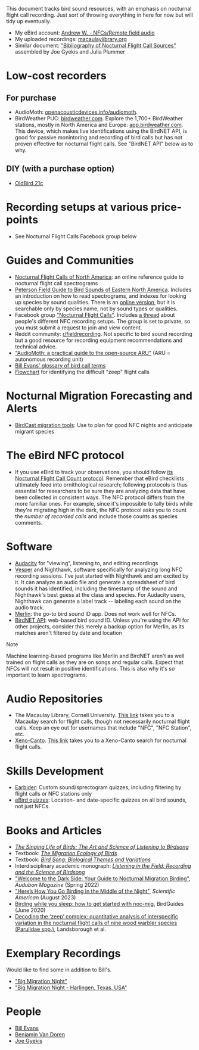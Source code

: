 This document tracks bird sound resources, with an emphasis on nocturnal flight call recording. Just sort of throwing everything in here for now but will tidy up eventually.

* My eBird account: [Andrew W. - NFCs/Remote field audio](https://ebird.org/profile/NjIxMzM1Nw/world)
* My uploaded recordings: [macaulaylibrary.org](https://search.macaulaylibrary.org/catalog?userId=USER6213357)
* Similar document: ["Bibliography of Nocturnal Flight Call Sources"](https://docs.google.com/document/d/1YaKaqGodIJnhLMBfQTJAxRnk9Cb4qoE4H1syjpL1Otg/edit?fbclid=IwY2xjawFa6aZleHRuA2FlbQIxMAABHbxYmn7XsiKwD7ot-3ie1P-bniEka6qCcxwdQRuaiORQHy7j4bTmYfiAmA_aem_-5hW-eN4yluYl_Hctfh3hw) assembled by Joe Gyekis and Julia Plummer

# Low-cost recorders
## For purchase
* AudioMoth: [openacousticdevices.info/audiomoth](https://openacousticdevices.info/audiomoth).
* BirdWeather PUC: [birdweather.com](https://birdweather.com). Explore the 1,700+ BirdWeather stations, mostly in North America and Europe: [app.birdweather.com](https://app.birdweather.com). This device, which makes live identifications using the BirdNET API, is good for passive monintoring and recording of bird calls but has not proven effective for nocturnal flight calls. See "BirdNET API" below as to why.
## DIY (with a purchase option)
* [OldBird 21c](http://oldbird.org)
# Recording setups at various price-points
* See Nocturnal Flight Calls Facebook group below

# Guides and Communities
* [Nocturnal Flight Calls of North America](https://nocturnalflightcalls.com/): an online reference guide to nocturnal flight call spectrograms
* [Peterson Field Guide to Bird Sounds of Eastern North America](https://harpercollins.com/products/peterson-field-guide-to-bird-sounds-of-eastern-north-america-nathan-pieplow). Includes an introduction on how to read spectrograms, and indexes for looking up species by sound qualities. There is an [online version](https://academy.allaboutbirds.org/peterson-field-guide-to-bird-sounds), but it is searchable only by species name, not by sound types or qualities.
* Facebook group ["Nocturnal Flight Calls"](https://www.facebook.com/groups/NocturnalFlightCalls/). Includes [a thread](https://www.facebook.com/groups/NocturnalFlightCalls/posts/10165508057595436/) about people's different NFC recording setups. The group is set to private, so you must submit a request to join and view content.
* Reddit community: [r/fieldrecording](https://www.reddit.com/r/fieldrecording/). Not specific to bird sound recording but a good resource for recording equipment recommendations and technical advice.
* ["AudioMoth: a practical guide to the open-source ARU"](https://github.com/rhine3/audiomoth-guide/blob/master/guide.md) (ARU = autonomous recording unit)
* [Bill Evans' glossary of bird call terms](http://oldbird.org/pubs/fcmb/pages/glossary.htm)
* [Flowchart](https://github.com/AndrewW-NFC/Bird-Audio-Resources/blob/main/Zeep%20flowchart%20-%20Landborough%20page%2012.jpg) for identifying the difficult "zeep" flight calls

# Nocturnal Migration Forecasting and Alerts
* [BirdCast migration tools](https://birdcast.info/migration-tools): Use to plan for good NFC nights and anticipate migrant species

# The eBird NFC protocol
* If you use eBird to track your observations, you should follow [its Nocturnal Flight Call Count protocol](https://support.ebird.org/en/support/solutions/articles/48000950859-guide-to-ebird-protocols#anchorNFC). Remember that eBird checklists ultimately feed into ornithological research; following protocols is thus essential for researchers to be sure they are analyzing data that have been collected in consistent ways. The NFC protocol differs from the more familiar ones. For example, since it's impossible to tally birds while they're migrating high in the dark, the NFC protocol asks you to count the _number of recorded calls_ and include those counts as species comments. 

# Software
* [Audacity](https://audacityteam.org) for "viewing", listening to, and editing recordings
* [Vesper](https://github.com/RichardLitt/nfc-resources) and Nighthawk, software specifically for analyzing long NFC recording sessions. I've just started with Nighthawk and am excited by it. It can analyze an audio file and generate a spreadsheet of bird sounds it has identified, including the timestamp of the sound and Nighthawk's best guess at the class and species. For Audacity users, Nighthawk can generate a label track -- labeling each sound on the audio track.
* [Merlin](https://merlin.allaboutbirds.org/): the go-to bird sound ID app. Does not work well for NFCs.
* [BirdNET API](https://birdnet.cornell.edu/api/): web-based bird sound ID. Unless you're using the API for other projects, consider this merely a backup option for Merlin, as its matches aren't filtered by date and location

> [!NOTE]
> Machine learning-based programs like Merlin and BirdNET aren't as well trained on flight calls as they are on songs and regular calls. Expect that NFCs will not result in positive identifications. This is also why it's so important to learn spectrograms.

# Audio Repositories
* The Macaulay Library, Cornell University. [This link](https://search.macaulaylibrary.org/catalog?mediaType=audio&tag=flight_call) takes you to a Macaulay search for flight calls, though not necessarily nocturnal flight calls. Keep an eye out for usernames that include "NFC", "NFC Station", etc.
* [Xeno-Canto](https://xeno-canto.org). [This link](https://xeno-canto.org/explore?query=type:%22nocturnal%20flight%20call%22) takes you to a Xeno-Canto search for nocturnal flight calls.

# Skills Development
* [Earbider](https://earbirder.com): Custom sound/sprectogram quizzes, including filtering by flight calls or NFC stations only
* [eBird quizzes](https://ebird.org/quiz): Location- and date-specific quizzes on all bird sounds, not just NFCs.

# Books and Articles
* [_The Singing Life of Birds: The Art and Science of Listening to Birdsong_](https://www.goodreads.com/book/show/6263.The_Singing_Life_of_Birds)
* Textbook: [_The Migration Ecology of Birds_](https://www.goodreads.com/book/show/2138419.The_Migration_Ecology_of_Birds)
* Textbook: [_Bird Song: Biological Themes and Variations_](https://www.goodreads.com/book/show/4579255-bird-song)
* Interdisciplinary academic monograph: [_Listening in the Field: Recording and the Science of Birdsong_](https://www.goodreads.com/book/show/36722601-listening-in-the-field)
* ["Welcome to the Dark Side: Your Guide to Nocturnal Migration Birding"](https://www.audubon.org/magazine/spring-2022/welcome-dark-side-your-guide-nocturnal-migration), _Audubon Magazine_ (Spring 2022)
* ["Here’s How You Go Birding in the Middle of the Night"](https://www.scientificamerican.com/podcast/episode/heres-how-you-go-birding-in-the-middle-of-the-night1/), _Scientific American_ (August 2023)
* [Birding while you sleep: how to get started with noc-mig](https://www.birdguides.com/articles/general-birding/birding-while-you-sleep-how-to-get-started-with-noc-mig/), BirdGuides (June 2020)
* [Decoding the ‘zeep’ complex: quantitative analysis of interspecific variation in the nocturnal flight calls of nine wood warbler species (Parulidae spp.)](https://github.com/AndrewW-NFC/Bird-Audio-Resources/blob/main/Landsborough%20-%20Decoding%20the%20%E2%80%98zeep%E2%80%99%20complex.pdf), Landsborough et al.

# Exemplary Recordings
Would like to find some in addition to Bill's.
* ["Big Migration Night"](https://soundcloud.com/user-830174402/big-migration-night)
* ["Big Migration Night - Harlingen, Texas, USA"](https://soundcloud.com/user-830174402/big-migration-night-harlingen-texas-usa)

# People
* [Bill Evans](https://scholar.google.com/citations?user=XoZ5lP0AAAAJ&hl=en&oi=sra)
* [Benjamin Van Doren](https://www.migrationbiology.org)
* [Joe Gyekis](https://www.youtube.com/user/jgyekis/playlists)
